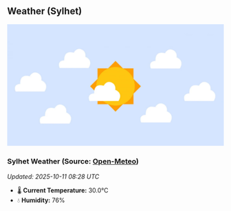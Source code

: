 ## Weather (Sylhet)
![](/weather.webp)
<!-- WEATHER-START -->
### Sylhet Weather (Source: [Open-Meteo](https://open-meteo.com))
_Updated: 2025-10-11 08:28 UTC_
* 🌡️ **Current Temperature:** 30.0°C
* 💧 **Humidity:** 76%
<!-- WEATHER-END -->



























































































































